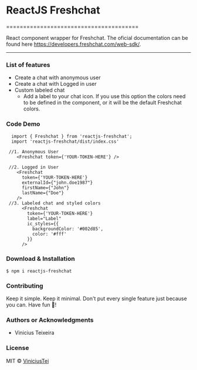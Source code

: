 # ReactJS Freshchat
=======================================

React component wrapper for Freshchat. The oficial documentation can be found here <https://developers.freshchat.com/web-sdk/>.

* * *

### List of features

*   Create a chat with anonymous user
*   Create a chat with Logged in user
*   Custom labeled chat
    * Add a label to your chat icon. If you use this option the colors need to be defined in the component, or it will be the default Freshchat colors.

### Code Demo

```tsx
  import { Freshchat } from 'reactjs-freshchat';
  import 'reactjs-freshchat/dist/index.css'

 //1. Anonymous User
    <Freshchat token={'YOUR-TOKEN-HERE'} />

 //2. Logged in User
    <Freshchat 
      token={'YOUR-TOKEN-HERE'}
      externalId={"john.doe1987"} 
      firstName={"John"}
      lastName={"Doe"}
    />
 //3. Labeled chat and styled colors
      <Freshchat 
        token={'YOUR-TOKEN-HERE'} 
        label="Label"
        ic_styles={{
          backgroundColor: '#002d85', 
          color: '#fff'
        }}
      />
```

### Download & Installation

```shell 
$ npm i reactjs-freshchat
```

### Contributing

Keep it simple. Keep it minimal. Don't put every single feature just because you can. Have fun 🚀!

### Authors or Acknowledgments

*   Vinicius Teixeira

### License

MIT © [ViniciusTei](https://github.com/ViniciusTei)
